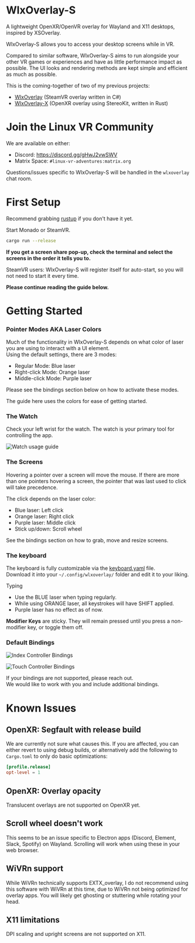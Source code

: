 # WlxOverlay-S

A lightweight OpenXR/OpenVR overlay for Wayland and X11 desktops, inspired by XSOverlay.

WlxOverlay-S allows you to access your desktop screens while in VR.

Compared to similar software, WlxOverlay-S aims to run alongside your other VR games or experiences and have as little performance impact as possible. The UI looks and rendering methods are kept simple and efficient as much as possible.

This is the coming-together of two of my previous projects:
- [WlxOverlay](https://github.com/galister/WlxOverlay) (SteamVR overlay written in C#)
- [WlxOverlay-X](https://github.com/galister/wlx-overlay-x) (OpenXR overlay using StereoKit, written in Rust)

# Join the Linux VR Community

We are available on either:
- Discord: https://discord.gg/gHwJ2vwSWV
- Matrix Space: `#linux-vr-adventures:matrix.org`

Questions/issues specific to WlxOverlay-S will be handled in the `wlxoverlay` chat room.

# First Setup

Recommend grabbing [rustup](https://rustup.rs/) if you don't have it yet.

Start Monado or SteamVR.

```sh
cargo run --release
```

**If you get a screen share pop-up, check the terminal and select the screens in the order it tells you to.**

SteamVR users: WlxOverlay-S will register itself for auto-start, so you will not need to start it every time.

**Please continue reading the guide below.**

# Getting Started

### Pointer Modes AKA Laser Colors

Much of the functionality in WlxOverlay-S depends on what color of laser you are using to interact with a UI element. \
Using the default settings, there are 3 modes:
- Regular Mode: Blue laser
- Right-click Mode: Orange laser
- Middle-click Mode: Purple laser

Please see the bindings section below on how to activate these modes.

The guide here uses the colors for ease of getting started.

### The Watch

Check your left wrist for the watch. The watch is your primary tool for controlling the app.

![Watch usage guide](https://github.com/galister/wlx-overlay-s/blob/guide/wlx-watch.png)

### The Screens

Hovering a pointer over a screen will move the mouse. If there are more than one pointers hovering a screen, the pointer that was last used to click will take precedence.

The click depends on the laser color:
- Blue laser: Left click
- Orange laser: Right click
- Purple laser: Middle click
- Stick up/down: Scroll wheel

See the bindings section on how to grab, move and resize screens.

### The keyboard

The keyboard is fully customizable via the [keyboard.yaml](https://raw.githubusercontent.com/galister/wlx-overlay-s/main/src/res/keyboard.yaml) file. \
Download it into your `~/.config/wlxoverlay/` folder and edit it to your liking.

Typing
- Use the BLUE laser when typing regularly.
- While using ORANGE laser, all keystrokes will have SHIFT applied.
- Purple laser has no effect as of now.

**Modifier Keys** are sticky. They will remain pressed until you press a non-modifier key, or toggle them off.

### Default Bindings

![Index Controller Bindings](https://github.com/galister/wlx-overlay-s/blob/guide/wlx-index.png)

![Touch Controller Bindings](https://github.com/galister/wlx-overlay-s/blob/guide/wlx-oculus.png)

If your bindings are not supported, please reach out. \
We would like to work with you and include additional bindings.

# Known Issues

## OpenXR: Segfault with release build

We are currently not sure what causes this.
If you are affected, you can either revert to using debug builds,
or alternatively add the following to `Cargo.toml` to only do basic optimizations:

```toml
[profile.release]
opt-level = 1
```

## OpenXR: Overlay opacity

Translucent overlays are not supported on OpenXR yet.

## Scroll wheel doesn't work

This seems to be an issue specific to Electron apps (Discord, Element, Slack, Spotify) on Wayland. Scrolling will work when using these in your web browser.

## WiVRn support

While WiVRn technically supports EXTX_overlay, I do not recommend using this software with WiVRn at this time, due to WiVRn not being optimized for overlay apps. You will likely get ghosting or stuttering while rotating your head.

## X11 limitations

DPI scaling and upright screens are not supported on X11.
